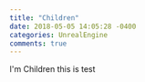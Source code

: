 ```yaml
---
title: "Children"
date: 2018-05-05 14:05:28 -0400
categories: UnrealEngine
comments: true
---
```


I'm Children
this is test

